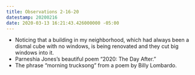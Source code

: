 ```yaml
---
title: Observations 2-16-20
datestamp: 20200216
date: 2020-03-13 16:21:43.426000000 -05:00
---
```


- Noticing that a building in my neighborhood, which had always been a dismal cube with no windows, is being renovated and they cut big windows into it.
- Parneshia Jones’s beautiful poem “2020: The Day After.”
- The phrase “morning trucksong” from a poem by Billy Lombardo.

